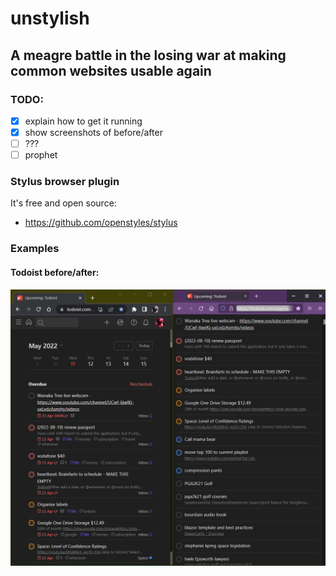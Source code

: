 # unstylish

## A meagre battle in the losing war at making common websites usable again

### TODO:

- [x] explain how to get it running
- [x] show screenshots of before/after
- [ ] ???
- [ ] prophet

### Stylus browser plugin

It's free and open source:

 - https://github.com/openstyles/stylus

### Examples

#### Todoist before/after:

![todoist mobile](https://raw.githubusercontent.com/AshSimmonds/unstylish/main/todoist-compact-mobile-example.png)
